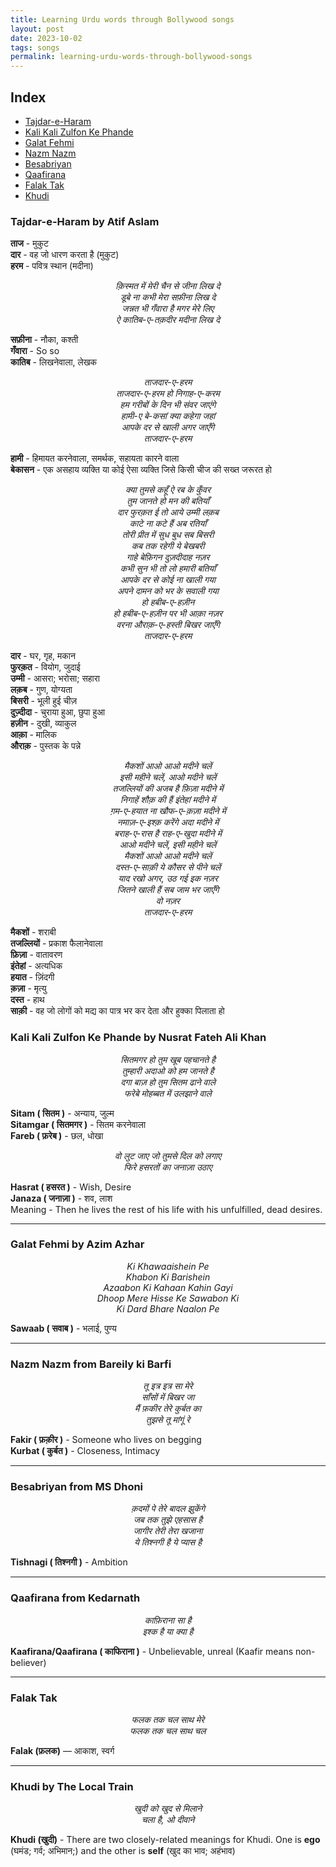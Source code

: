 ```yaml
---
title: Learning Urdu words through Bollywood songs
layout: post
date: 2023-10-02
tags: songs
permalink: learning-urdu-words-through-bollywood-songs
---
```


## Index
* [Tajdar-e-Haram](#tajdaar)
* [Kali Kali Zulfon Ke Phande](#kali)
* [Galat Fehmi](#galat)
* [Nazm Nazm](#nazm)
* [Besabriyan](#besabriyan)
* [Qaafirana](#qaafirana)
* [Falak Tak](#falak)
* [Khudi](#khudi)

### <a name="tajdaar"></a>Tajdar-e-Haram by Atif Aslam

**ताज** - मुकुट<br>
**दार** - वह जो धारण करता है (मुकुट)<br>
**हरम** - पवित्र स्थान (मदीना)

<p style="text-align: center;">
	<i>
		क़िस्मत में मेरी चैन से जीना लिख दे<br>
		डूबे ना कभी मेरा <span class="span-class-yellow">सफ़ीना</span> लिख दे<br>
		जन्नत भी <span class="span-class-yellow">गँवारा</span> है मगर मेरे लिए<br>
		ऐ <span class="span-class-yellow">कातिब</span>-ए-तक़दीर मदीना लिख दे<br>
	</i>
</p>

**सफ़ीना** - नौका, कश्ती<br>
**गँवारा** - So so<br>
**कातिब** - लिखनेवाला, लेखक

<p style="text-align: center;">
	<i>
		ताजदार-ए-हरम<br>
		ताजदार-ए-हरम हो निगाह-ए-करम<br>
		हम गरीबों के दिन भी संवर जाएंगे<br>
		<span class="span-class-yellow">हामी-ए</span> <span class="span-class-yellow">बे-कसां</span> क्या कहेगा जहां<br>
		आपके दर से खाली अगर जाएँगे<br>
		ताजदार-ए-हरम
	</i>
</p>

**हामी** - हिमायत करनेवाला, समर्थक, सहायता कारने वाला<br>
**बेकासन** - एक असहाय व्यक्ति या कोई ऐसा व्यक्ति जिसे किसी चीज की सख्त जरूरत हो

<p style="text-align: center;">
	<i>
		क्या तुमसे कहूँ ऐ रब के कुँवर<br>
		तुम जानते हो मन की बतियाँ<br>
		<span class="span-class-yellow">दार</span> <span class="span-class-yellow">फुरक़त</span> ई तो आये <span class="span-class-yellow">उम्मी</span> <span class="span-class-yellow">लक़ब</span><br>
		काटे ना कटे हैं अब रतियाँ<br>
		तोरी प्रीत में सुध बुध सब <span class="span-class-yellow">बिसरी</span><br>
		कब तक रहेगी ये बेखबरी<br>
		गाहे बेफ़िगन <span class="span-class-yellow">दुज़दीदाह</span> नज़र<br>
		कभी सुन भी तो लो हमारी बतियाँ<br>
		आपके दर से कोई ना खाली गया<br>
		अपने दामन को भर के सवाली गया<br>
		हो हबीब-ए-हज़ीन<br>
		हो हबीब-ए-<span class="span-class-yellow">हज़ीन</span> पर भी <span class="span-class-yellow">आक़ा</span> नज़र<br>
		वरना <span class="span-class-yellow">औराक़</span>-ए-हस्ती बिखर जाएँगे<br>
		ताजदार-ए-हरम
	</i>
</p>

**दार** - घर, गृह, मकान<br>
**फुरक़त** - वियोग, जुदाई<br>
**उम्मी** - आसरा; भरोसा; सहारा<br>
**लक़ब** - गुण, योग्यता<br>
**बिसरी** - भूली हुई चीज़<br>
**दुज़्दीदा** - चुराया हुआ, छुपा हुआ<br>
**हज़ीन** - दुखी, व्याकुल<br>
**आक़ा** - मालिक<br>
**औराक़** - पुस्तक के पन्ने

<p style="text-align: center;">
	<i>
		<span class="span-class-yellow">मैकशों</span> आओ आओ मदीने चलें<br>
		इसी महीने चलें, आओ मदीने चलें<br>
		<span class="span-class-yellow">तजल्लियों</span> की अजब है <span class="span-class-yellow">फ़िज़ा</span> मदीने में<br>
		निगाहें शौक़ की हैं <span class="span-class-yellow">इंतेहां</span> मदीने में<br>
		ग़म-ए-<span class="span-class-yellow">हयात</span> ना खौफ-ए-<span class="span-class-yellow">क़ज़ा</span> मदीने में<br>
		नमाज़-ए-इश्क़ करेंगे अदा मदीने में<br>
		बराह-ए-रास है राह-ए-खुदा मदीने में<br>
		आओ मदीने चलें, इसी महीने चलें<br>
		मैकशों आओ आओ मदीने चलें<br>
		<span class="span-class-yellow">दस्त</span>-ए-<span class="span-class-yellow">साक़ी</span> ये कौसर से पीने चलें<br>
		याद रखो अगर, उठ गई इक नज़र<br>
		जितने खाली हैं सब जाम भर जाएँगे<br>
		वो नज़र<br>
		ताजदार-ए-हरम
	</i>
</p>

**मैकशों** - शराबी<br>
**तजल्लियों** - प्रकाश फैलानेवाला<br>
**फ़िज़ा** - वातावरण<br>
**इंतेहां** - अत्यधिक<br>
**हयात** - ज़िंदगी<br>
**क़ज़ा** - मृत्यु<br>
**दस्त** - हाथ<br>
**साक़ी** - वह जो लोगों को मद्य का पात्र भर कर देता और हुक्का पिलाता हो

### <a name="kali"></a>Kali Kali Zulfon Ke Phande by Nusrat Fateh Ali Khan

<p style="text-align: center;">
	<i>
		<span class="span-class-yellow">सितमगर</span> हो तुम खूब पहचानते है<br>
		तुम्हारी अदाओ को हम जानते है<br>
		दगा बाज़ हो तुम <span class="span-class-yellow">सितम</span> ढाने वाले<br>
		<span class="span-class-yellow">फरेबे</span> मोहब्बत में उलझाने वाले
	</i>
</p>

**Sitam ( सितम )** - अन्याय, जुल्म<br>
**Sitamgar ( सितमगर )** - सितम करनेवाला<br>
**Fareb ( फ़रेब )** - छल, धोखा

<p style="text-align: center;">
	<i>
		वो लुट जाए जो तुमसे दिल को लगाए <br>
		फिरे <span class="span-class-yellow">हसरतों</span> का <span class="span-class-yellow">जनाज़ा</span> उठाए 
	</i>
</p>

**Hasrat ( हसरत )** - Wish, Desire <br>
**Janaza ( जनाज़ा )** - शव, लाश<br>
Meaning - Then he lives the rest of his life with his unfulfilled, dead desires.<br>

<hr>

### <a name="galat"></a>Galat Fehmi by Azim Azhar

<p style="text-align: center;">
	<i>
		Ki Khawaaishein Pe<br>
		Khabon Ki Barishein<br>
		Azaabon Ki Kahaan Kahin Gayi<br>
		Dhoop Mere Hisse Ke <span class="span-class-yellow">Sawabon</span> Ki<br>
		Ki Dard Bhare Naalon Pe
	</i>
</p>

**Sawaab ( सवाब )** - भलाई, पुण्य<br>

<hr>

### <a name="nazm"></a>Nazm Nazm from Bareily ki Barfi

<p style="text-align: center;">
	<i>
		तू इत्र इत्र सा मेरे<br>
		साँसों में बिखर जा<br>
		मैं <span class="span-class-yellow">फ़कीर</span> तेरे <span class="span-class-yellow">कुर्बत</span> का<br>
		तुझसे तू मांगूं रे
	</i>
</p>

**Fakir ( फ़क़ीर )** - Someone who lives on begging<br>
**Kurbat ( कुर्बत )** - Closeness, Intimacy

<hr>

### <a name="besabriyan"></a>Besabriyan from MS Dhoni

<p style="text-align: center;">
	<i>
		क़दमों पे तेरे बादल झुकेंगे<br>
		जब तक तुझे एहसास है<br>
		जागीर तेरी तेरा खजाना<br>
		ये <span class="span-class-yellow">तिश्नगी</span> है ये प्यास है
	</i>
</p>

**Tishnagi ( तिश्नगी )** - Ambition

<hr>

### <a name="qaafirana"></a>Qaafirana from Kedarnath

<p style="text-align: center;">
	<i>
		<span class="span-class-yellow">काफ़िराना</span> सा है<br>
		इश्क है या क्या है<br>
	</i>
</p>

**Kaafirana/Qaafirana ( काफिराना )** - Unbelievable, unreal (Kaafir means non-believer)

<hr>

### <a name="falak"></a>Falak Tak

<p style="text-align: center;">
	<i>
		<span class="span-class-yellow">फलक</span> तक चल साथ मेरे<br>
		<span class="span-class-yellow">फलक</span> तक चल साथ चल
	</i>
</p>

**Falak (फ़लक)** — आकाश, स्वर्ग

<hr>

### <a name="khudi"></a>Khudi by The Local Train

<p style="text-align: center;">
	<i>
		<span class="span-class-yellow">खुदी</span> को खुद से मिलाने<br>
		चला है, ओ दीवाने
	</i>
</p>

**Khudi (खुदी)** - There are two closely-related meanings for Khudi. One is **ego** (घमंड; गर्व; अभिमान;) and the other is **self** (खुद का भाव; अहंभाव)
